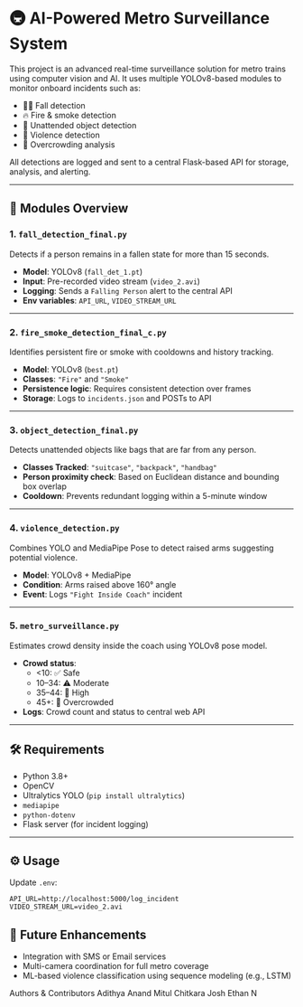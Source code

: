 # 🚇 AI-Powered Metro Surveillance System

This project is an advanced real-time surveillance solution for metro trains using computer vision and AI. It uses multiple YOLOv8-based modules to monitor onboard incidents such as:

- 🚶‍♂️ Fall detection
- 🔥 Fire & smoke detection
- 🎒 Unattended object detection
- 🥊 Violence detection
- 🚦 Overcrowding analysis

All detections are logged and sent to a central Flask-based API for storage, analysis, and alerting.

---

## 📁 Modules Overview

### 1. `fall_detection_final.py`
Detects if a person remains in a fallen state for more than 15 seconds.

- **Model**: YOLOv8 (`fall_det_1.pt`)
- **Input**: Pre-recorded video stream (`video_2.avi`)
- **Logging**: Sends a `Falling Person` alert to the central API
- **Env variables**: `API_URL`, `VIDEO_STREAM_URL`

---

### 2. `fire_smoke_detection_final_c.py`
Identifies persistent fire or smoke with cooldowns and history tracking.

- **Model**: YOLOv8 (`best.pt`)
- **Classes**: `"Fire"` and `"Smoke"`
- **Persistence logic**: Requires consistent detection over frames
- **Storage**: Logs to `incidents.json` and POSTs to API

---

### 3. `object_detection_final.py`
Detects unattended objects like bags that are far from any person.

- **Classes Tracked**: `"suitcase"`, `"backpack"`, `"handbag"`
- **Person proximity check**: Based on Euclidean distance and bounding box overlap
- **Cooldown**: Prevents redundant logging within a 5-minute window

---

### 4. `violence_detection.py`
Combines YOLO and MediaPipe Pose to detect raised arms suggesting potential violence.

- **Model**: YOLOv8 + MediaPipe
- **Condition**: Arms raised above 160° angle
- **Event**: Logs `"Fight Inside Coach"` incident

---

### 5. `metro_surveillance.py`
Estimates crowd density inside the coach using YOLOv8 pose model.

- **Crowd status**:
  - <10: ✅ Safe
  - 10–34: ⚠️ Moderate
  - 35–44: 🚨 High
  - 45+: 🔴 Overcrowded
- **Logs**: Crowd count and status to central web API

---

## 🛠️ Requirements

- Python 3.8+
- OpenCV
- Ultralytics YOLO (`pip install ultralytics`)
- `mediapipe`
- `python-dotenv`
- Flask server (for incident logging)

---

## ⚙️ Usage

Update `.env`:
```env
API_URL=http://localhost:5000/log_incident
VIDEO_STREAM_URL=video_2.avi
```


## 🧠 Future Enhancements

- Integration with SMS or Email services
- Multi-camera coordination for full metro coverage
- ML-based violence classification using sequence modeling (e.g., LSTM)

Authors & Contributors
Adithya Anand
Mitul Chitkara
Josh Ethan N
